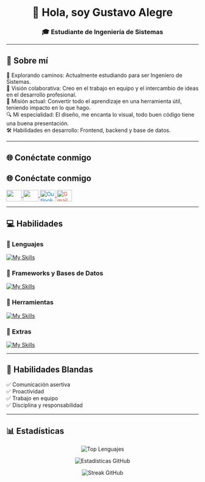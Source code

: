 <h1 align="center">👋 Hola, soy Gustavo Alegre</h1>
<h3 align="center">🎓 Estudiante de Ingeniería de Sistemas</h3>

---

## 🙋 Sobre mí

🚀 Explorando caminos: Actualmente estudiando para ser Ingeniero de Sistemas.  
🤝 Visión colaborativa: Creo en el trabajo en equipo y el intercambio de ideas en el desarrollo profesional.  
📘 Misión actual: Convertir todo el aprendizaje en una herramienta útil, teniendo impacto en lo que hago.  
🔍 Mi especialidad: El diseño, me encanta lo visual, todo buen código tiene una buena presentación.  
🛠️ Habilidades en desarrollo: Frontend, backend y base de datos.  

---

## 🌐 Conéctate conmigo

## 🌐 Conéctate conmigo

<p align="left">
  <!-- LinkedIn -->
  <a href="https://www.linkedin.com/in/luis-gustavo-alegre-702b1b30a/" target="_blank" rel="noopener noreferrer">
    <img align="center" src="https://raw.githubusercontent.com/rahuldkjain/github-profile-readme-generator/master/src/images/icons/Social/linked-in-alt.svg" height="30" width="40"/>
  </a>
  <!-- GitHub -->
  <a href="https://github.com/GustavoA2001" target="_blank" rel="noopener noreferrer">
    <img align="center" src="https://raw.githubusercontent.com/rahuldkjain/github-profile-readme-generator/master/src/images/icons/Social/github.svg" height="30" width="40"/>
  </a>
  <!-- Outlook -->
  <a href="mailto:luisgustavoalegre2001@outlook.com" target="_blank" rel="noopener noreferrer">
    <img align="center" src="https://cdn.jsdelivr.net/gh/simple-icons/simple-icons/icons/microsoftoutlook.svg" height="30" width="40" alt="Outlook" style="color:#0078D4"/>
  </a>
  <!-- Gmail -->
  <a href="mailto:gustavoalegre2001@gmail.com" target="_blank" rel="noopener noreferrer">
    <img align="center" src="https://cdn.jsdelivr.net/gh/simple-icons/simple-icons/icons/gmail.svg" height="30" width="40" alt="Gmail" style="color:#EA4335"/>
  </a>
</p>


---

## 💻 Habilidades

### 🔹 Lenguajes
[![My Skills](https://skillicons.dev/icons?i=html,css,js,java,python,php)](https://skillicons.dev)

### 🔹 Frameworks y Bases de Datos
[![My Skills](https://skillicons.dev/icons?i=spring,mysql)](https://skillicons.dev)

### 🔹 Herramientas
[![My Skills](https://skillicons.dev/icons?i=git,github,vscode)](https://skillicons.dev)

### 🔹 Extras
[![My Skills](https://skillicons.dev/icons?i=figma)](https://skillicons.dev)


---

## 🧩 Habilidades Blandas
✅ Comunicación asertiva  
✅ Proactividad  
✅ Trabajo en equipo  
✅ Disciplina y responsabilidad  

---

## 📊 Estadísticas

<p align="center">
  <img src="https://github-readme-stats.vercel.app/api/top-langs?username=GustavoA2001&show_icons=true&locale=es&bg_color=0d1117&text_color=ffffff&layout=compact" alt="Top Lenguajes"/>
</p>

<p align="center">
  <img src="https://github-readme-stats.vercel.app/api?username=GustavoA2001&show_icons=true&locale=es&bg_color=0d1117&text_color=ffffff" alt="Estadísticas GitHub"/>
</p>

<p align="center">
  <img src="https://github-readme-streak-stats.herokuapp.com/?user=GustavoA2001&theme=dark&background=0d1117&date_format=M%20j%5B%2C%20Y%5D" alt="Streak GitHub"/>
</p>


